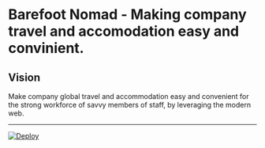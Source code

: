 Barefoot Nomad - Making company travel and accomodation easy and convinient.
=======

## Vision
Make company global travel and accommodation easy and convenient for the strong workforce of savvy members of staff, by leveraging the modern web.

---
[![Deploy](https://www.herokucdn.com/deploy/button.svg)](https://heroku.com/deploy)
